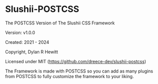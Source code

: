 # Slushii-POSTCSS

The POSTCSS Version of The Slushii CSS Framework

Version: v1.0.0

Created: 2021 - 2024

Copyright, Dylan R Hewitt

Licensed under MIT (https://github.com/dreece-dev/slushii-postcss)

The Framework is made with POSTCSS so you can add as many plugins from POSTCSS to fully customize the framework to your liking.
